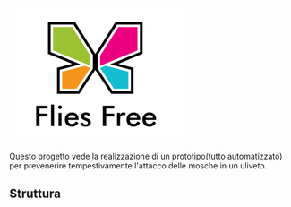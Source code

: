 <img src="https://github.com/FliesFree/FliesFree/blob/master/Foto/Logo/flies_free_logo.png"/>

Questo progetto vede la realizzazione di un prototipo(tutto automatizzato) per prevenerire tempestivamente l'attacco delle mosche in un uliveto.

## <a name="ancora-struttura"></a> Struttura
